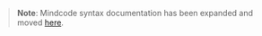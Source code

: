 >**Note**: Mindcode syntax documentation has been expanded and moved [here](doc/syntax/SYNTAX.markdown).
